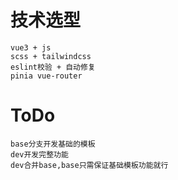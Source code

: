 # 技术选型
    vue3 + js
    scss + tailwindcss
    eslint校验 + 自动修复
    pinia vue-router
# ToDo
    base分支开发基础的模板
    dev开发完整功能
    dev合并base,base只需保证基础模板功能就行